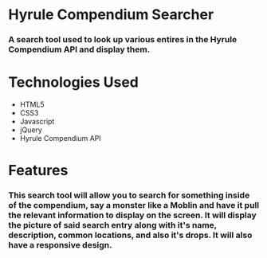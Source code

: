 # Hyrule Compendium Searcher
### A search tool used to look up various entires in the Hyrule Compendium API and display them.

# Technologies Used
- HTML5
- CSS3
- Javascript
- jQuery
- Hyrule Compendium API

# Features
### This search tool will allow you to search for something inside of the compendium, say a monster like a Moblin and have it pull the relevant information to display on the screen. It will display the picture of said search entry along with it's name, description, common locations, and also it's drops. It will also have a responsive design.